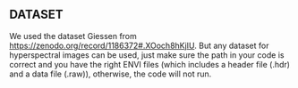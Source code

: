 ## DATASET
We used the dataset Giessen from https://zenodo.org/record/1186372#.XOoch8hKjIU.
But any dataset for hyperspectral images can be used, just make sure the path in your code is correct and you have the right ENVI files (which includes a header file (.hdr) and a data file (.raw)), otherwise, the code will not run.
